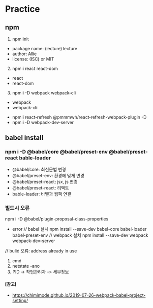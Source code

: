 # Practice

## npm
1. npm init
- package name: (lecture) lecture
- author: Allie
- license: (ISC) or MIT

2. npm i react react-dom
- react 
- react-dom

3. npm i -D webpack webpack-cli
- webpack 
- webpack-cli

* npm i react-refresh @pmmmwh/react-refresh-webpack-plugin -D
* npm i -D webpack-dev-server

## babel install
### npm i -D @babel/core @babel/preset-env @babel/preset-react bable-loader
- @babel/core: 최신문법 변경
- @babel/preset-env: 환경에 맞게 변경
- @babel/preset-react: jsx, js 변경
- @babel/preset-react: 리액트
- bable-loader: 바벨과 웹팩 연결

### 빌드시 오류
npm i -D @babel/plugin-proposal-class-properties

+ error 
// babel 설치
npm install --save-dev babel-core babel-loader babel-preset-env
// webpack 설치
npm install --save-dev webpack webpack-dev-server

// bulid 오류: address already in use
1. cmd
2. netstate -ano
3. PID -> 작업관리자 -> 세부정보 


#### [참고]
- https://chimimode.github.io/2019-07-26-webpack-babel-project-setting/